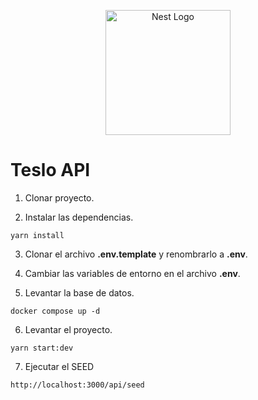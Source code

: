 <p align="center">
  <a href="http://nestjs.com/" target="blank"><img src="https://nestjs.com/img/logo-small.svg" width="200" alt="Nest Logo" /></a>
</p>

# Teslo API

1. Clonar proyecto.

2. Instalar las dependencias.

```
yarn install
```

3. Clonar el archivo **.env.template** y renombrarlo a **.env**.

4. Cambiar las variables de entorno en el archivo **.env**.

5. Levantar la base de datos.

```
docker compose up -d
```

6. Levantar el proyecto.

```
yarn start:dev
```

7. Ejecutar el SEED

```
http://localhost:3000/api/seed
```
